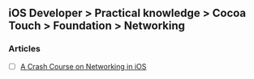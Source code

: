 ## iOS Developer > Practical knowledge > Cocoa Touch > Foundation > Networking

### Articles
- [ ] [A Crash Course on Networking in iOS](https://www.sitepoint.com/a-crash-course-on-networking-in-ios/)


